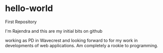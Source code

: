 # hello-world
First Repository


I'm Rajendra and this are my initial bits on github


working as PD in Wavecrest and looking forward to for my work in developments of web applications. Am completely a rookie to programming.

